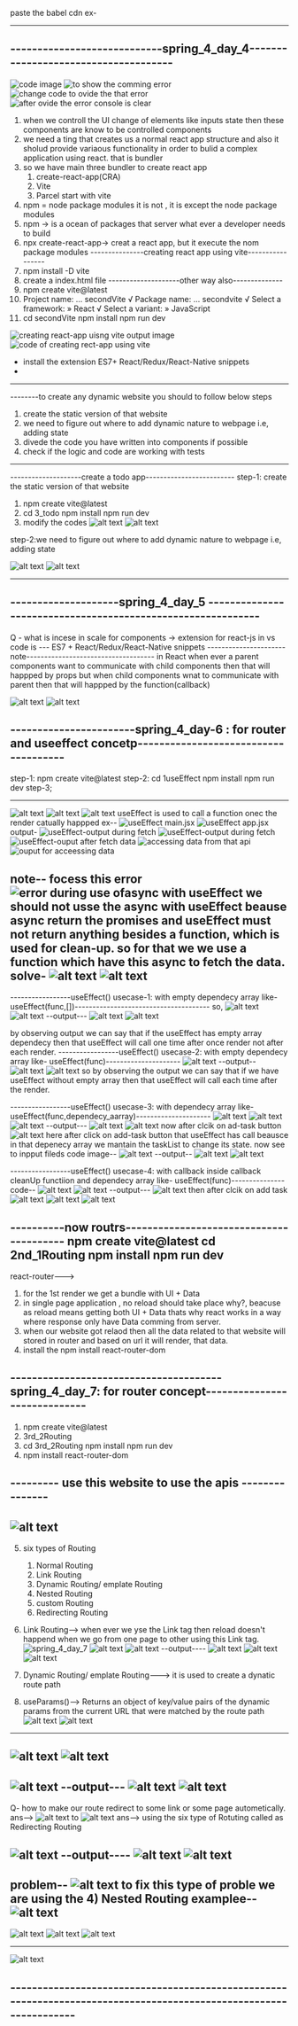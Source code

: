 


paste the babel cdn
ex- <script src="https://unpkg.com/@babel/standalone/babel.min.js"></script>





























--------------------------------------------------------------------------------------------------------------------------
## ----------------------------spring_4_day_4-------------------------------------
![code image](image-1.png)
![to show the comming error](image.png)
![change code to ovide the that error](image-2.png)
![after ovide the error console is clear](image-3.png)
1) when we controll the UI change of elements like inputs state then these components are know to be controlled components
2) we need a ting that creates us a normal react app structure and also it sholud provide variaous functionality in order to bulid a complex application using react. that is  bundler
3) so we have main three bundler to create react app
   1) create-react-app(CRA)
   2) Vite
   3) Parcel
   start with vite
4) npm = node package modules it is not , it is except the node package modules
5) npm -> is a ocean of packages that server what ever a developer needs to build
6) npx create-react-app-> creat a react app, but it execute the nom package modules
---------------creating react app using vite-----------------
1) npm install -D vite
2) create a index.html file
--------------------other way also--------------
1) npm create vite@latest
2) Project name: ... secondVite
    √ Package name: ... secondvite
    √ Select a framework: » React
    √ Select a variant: » JavaScript
3) cd secondVite
  npm install
  npm run dev

![creating react-app uisng vite output image](image-4.png)
![code of creating rect-app using vite](image-5.png)
* install the extension ES7+ React/Redux/React-Native snippets
* 
-------------------------------------------------------------------
--------to create any dynamic website you should to follow below steps
1) create the static version of that website
2) we need to figure out where to add dynamic nature to webpage i.e, adding state 
3) divede the code you have written into components if possible
4) check if the logic and code are working with tests
---------------------------------------------------------------------
--------------------create a todo app-------------------------
step-1: create the static version of that website

1) npm create vite@latest
2) cd 3_todo
  npm install
  npm run dev
3) modify the codes
![alt text](image-6.png)
![alt text](image-7.png)

step-2:we need to figure out where to add dynamic nature to webpage i.e, adding state 

![alt text](image-8.png)
![alt text](image-9.png)

--------------------------------------------------------------------------------------------------
## --------------------spring_4_day_5 ------------------------------------------------------------
Q - what is incese in scale for components
-> extension for react-js in vs code is --- ES7 + React/Redux/React-Native snippets
---------------------- note------------------------------------
in React when ever a parent components want to communicate with child components then that will happped by props 
  but
  when child components wnat to communicate with parent then that will happped by the function(callback)

![alt text](IMG_20241012_165528[1].jpg)
![alt text](IMG_20241012_165559[1].jpg)

## -----------------------spring_4_day-6 : for router and useeffect concetp-------------------------------------

step-1: npm create vite@latest
step-2:   cd 1useEffect
          npm install
          npm run dev
step-3; 

--------------------
![alt text](IMG_20241012_165606[1].jpg)
![alt text](IMG_20241012_165617[1].jpg)
![alt text](IMG_20241012_165627[1].jpg)
useEffect is used to call a function onec the render catually happped
ex--
![useEffect main.jsx](image-10.png)
![useEffect app.jsx](image-11.png)
output-
![useEffect-output during fetch](image-12.png)
![useEffect-output during fetch](image-13.png)
![useEffect-ouput after fetch data](image-14.png)
![accessing data from that api](image-15.png)
![ouput for acceessing data ](image-16.png)

note--
focess this error 
![error during use ofasync with useEffect ](image-17.png)
we should not usse the async with useEffect beause async return the promises and useEffect must not return anything besides a function, which is used for clean-up. so for that we we use a function which have this async to fetch the data. 
solve-
![alt text](image-18.png)
![alt text](image-19.png)
--------------------
-----------------useEffect() usecase-1: with empty dependecy array like- useEffect(func,[])--------------------------------------
so,
![alt text](image-20.png)
![alt text](image-21.png)
--output---
![alt text](image-22.png)
![alt text](image-23.png)

by observing output we can say that if the useEffect has empty array dependecy then that useEffect will call one time after once render not after each render.
-----------------useEffect() usecase-2: with empty dependecy array like- useEffect(func)---------------------
![alt text](image-24.png)
--output--
![alt text](image-25.png)
![alt text](image-26.png)
so by observing the output we can say that if we have useEffect without  empty array then that useEffect will call each time after the render.

-----------------useEffect() usecase-3: with  dependecy array like- useEffect(func,dependecy_aarray)---------------------
![alt text](image-27.png)
![alt text](image-28.png)
![alt text](image-29.png)
--output---
![alt text](image-30.png)
![alt text](image-31.png)
now after clcik on ad-task button 
![alt text](image-32.png)
here after click on add-task button that useEffect has call beausce in that depenecy array we mantain the taskList to change its state.
now see to inpput fileds
code image--
![alt text](image-33.png)
--output--
![alt text](image-34.png)
![alt text](image-35.png)

-----------------useEffect() usecase-4: with callback inside callback cleanUp functiion and dependecy array like- useEffect(func)---------------
code--
![alt text](image-36.png)
![alt text](image-37.png)
--output---
![alt text](image-38.png)
then after clcik on add task
![alt text](image-39.png)
![alt text](image-40.png)
![alt text](<Screenshot 2024-10-07 233344.png>)

----------now routrs----------------------------------------
npm create vite@latest
cd 2nd_1Routing
  npm install
  npm run dev
---
react-router---> 
1) for the 1st render we get a bundle with UI + Data 
2) in single page application , no reload should take place  why?, beacuse as reload means getting both UI + Data thats why react works in a way where response only have Data comming from server.
3) when our website got relaod then all the data related to that website will stored in router and based on url it will render, that data.
4) install the npm install react-router-dom

## ---------------------------------------spring_4_day_7: for router concept-----------------------------
1) npm create vite@latest
2) 3rd_2Routing
3)  cd 3rd_2Routing
  npm install
  npm run dev
4)  npm install react-router-dom

## --------- use this website to use the apis ---------------
![alt text](image-64.png)
----------------------------------------------------------------
5) six types of Routing 
   1) Normal Routing
   2) Link Routing
   3) Dynamic Routing/ emplate Routing
   4) Nested Routing
   5) custom Routing
   6) Redirecting Routing

6) Link Routing--> when ever we yse the Link tag then reload doesn't happend when we go from one page to other using this Link tag.   
![spring_4_day_7](image-41.png) 
![alt text](image-42.png)
![alt text](image-43.png)
--output----
![alt text](image-44.png)
![alt text](image-45.png)
![alt text](image-46.png)

 1) Dynamic Routing/ emplate Routing---> it is used to create a dynatic route path 
   1) useParams()--> Returns an object of key/value pairs of the dynamic params from the current URL that were matched by the route path
   ![alt text](image-47.png)
   ![alt text](image-48.png)
-----------------------------------
   ![alt text](image-49.png)
   ![alt text](image-50.png)
----------------------------------
![alt text](image-51.png)
--output---
![alt text](image-52.png)
![alt text](image-53.png)
---------------------------------------------------------
Q- how to make our route redirect to some link or some page autometically.
ans--> 
![alt text](image-54.png)
to 
![alt text](image-55.png)
ans--> using the six type of Rotuting called as Redirecting Routing 

![alt text](image-58.png)
--output----
![alt text](image-56.png)
![alt text](image-57.png)
---------------------------------------------------------------
problem--
 ![alt text](image-59.png) to fix this type of proble we are using the  4) Nested Routing
 examplee--
 ![alt text](image-60.png)
 -------------------------
 ![alt text](image-61.png)
 ![alt text](image-62.png)
 ![alt text](image-63.png)
 
 

 -----------------
 ![alt text](image-65.png)
## ------------------------------------------------------------------------------------------------------------------

